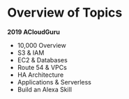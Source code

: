 # Overview of Topics
**2019 ACloudGuru**
* 10,000 Overview
* S3 & IAM
* EC2 & Databases
* Route 54 & VPCs
* HA Architecture
* Applications & Serverless
* Build an Alexa Skill
